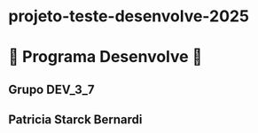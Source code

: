 # projeto-teste-desenvolve-2025
# 🚀 Programa Desenvolve 🚀
## Grupo DEV_3_7
## Patricia Starck Bernardi
